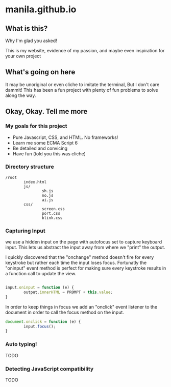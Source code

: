 # manila.github.io

## What is this?

Why I'm glad you asked!

This is my website, evidence of my passion, and maybe even inspiration for your own project
## What's going on here

It may be unoriginal or even cliche to imitate the terminal, But I don't care dammit!
This has been a fun project with plenty of fun problems to solve along the way.

## Okay, Okay. Tell me more

### My goals for this project

- Pure Javascript, CSS, and HTML.  No frameworks!
- Learn me some ECMA Script 6
- Be detailed and convicing
- Have fun (told you this was cliche)

### Directory structure
```
/root
        index.html
        js/
                sh.js
                no.js
                ai.js
        css/
                screen.css
                port.css
                blink.css
 ```
### Capturing Input

we use a hidden input on the page with autofocus set to capture keyboard input.  This lets us abstract the input away from where we "print" the output.

I quickly discovered that the "onchange" method doesn't fire for every keystroke but rather each time the input loses focus. Fortunatly the "oninput" event method is perfect for making sure every keystroke results in a function call to update the view.

```JavaScript

input.oninput = function (e) {
        output.innerHTML = PROMPT + this.value;
}

```
In order to keep things in focus we add an "onclick" event listener to the document in order to call the focus method on the input.
```Javascript
document.onclick = function (e) {
        input.focus();
}
```
### Auto typing!

TODO

### Detecting JavaScript compatibility

TODO



